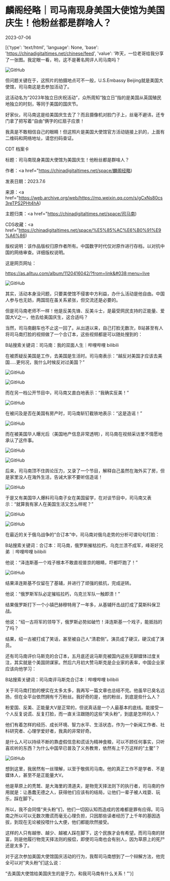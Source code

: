 # 麟阁经略｜司马南现身美国大使馆为美国庆生！他粉丝都是群啥人？

2023-07-06

[{'type': 'text/html', 'language': None, 'base': 'https://chinadigitaltimes.net/chinese/feed', 'value': '昨天，一位老哥给我分享了一张图。我定眼一看，哟，这不是著名网评人司马南吗？

![GitHub](https://chinadigitaltimes.net/chinese/files/2023/07/post-697926-64a6355e92481.)

但问题关键在于，这照片的拍摄地点可不一般，U.S.Embassy Beijing就是美国大使馆，司马南这是去参加活动了。

这活动名为“2023年独立日庆祝活动”，众所周知“独立日”指的是美国从英国殖民地独立的时刻，等同于美国的国庆节。

好家伙，司马南这是给美国庆生去了？而且摄像机对脸门子上，丝毫不避讳，还专门拿了把写着“自由”俩字的红扇子应景！

我真是不敢相信自己的眼睛！但这照片是美国大使馆官方活动链接上扒的，上面有二维码和网络地址，请您扫码查证。



CDT 档案卡

标题：司马南现身美国大使馆为美国庆生！他粉丝都是群啥人？

作者：<a href="https://chinadigitaltimes.net/space/麟阁经略)

发表日期：2023.7.6

来源：<a href="https://web.archive.org/web/https://mp.weixin.qq.com/s/gCxNs80cs3reTPS2PHt4hA)

主题归类：<a href="https://chinadigitaltimes.net/space/司马南)

CDS收藏：<a href="https://chinadigitaltimes.net/space/%E5%85%AC%E6%B0%91%E9%A6%86)

版权说明：该作品版权归原作者所有。中国数字时代仅对原作进行存档，以对抗中国的网络审查。详细版权说明。





这是网页网址：

https://as.alltuu.com/album/1120416042/?from=link&#038;menu=live

![GitHub](https://chinadigitaltimes.net/chinese/files/2023/07/post-697926-64a6355e9d888.)

其实，活动本身没问题，只要美使馆不侵害中方利益，办什么活动是他自由。中国人参与也无妨，两国现在虽关系紧张，但交流还是必要的。

但是司马南老师不一样！他是反美先锋、反美斗士，是最受网民支持的正能量、爱国大V之一，他去给美国庆生，这合适吗？

当然，司马南翻车也不止这一回了。从出道以来，自己打脸无数次，B站甚至有人将司马南打脸的视频做了一个合订本，这些视频都是可以随处搜到的：

B站搜索关键词：司马南：我的双面人生｜哔哩哔哩 bilibili

在被质疑反美国是工作，去美国是生活时。司马南表示：“越反对美国才应该去美国&#8230;..更何况，我什么时候反对过美国？”

![GitHub](https://chinadigitaltimes.net/chinese/files/2023/07/post-697926-64a6355ea5500.)

![GitHub](https://chinadigitaltimes.net/chinese/files/2023/07/post-697926-64a6355eacf2f.)

而在另一档公开节目中，司马南又直白地表示：“我确实反美！”

![GitHub](https://chinadigitaltimes.net/chinese/files/2023/07/post-697926-64a6355eb3dd5.)

在被问及是否在美国有房产时，司马南斩钉截铁地表示：“这是造谣！”

![GitHub](https://chinadigitaltimes.net/chinese/files/2023/07/post-697926-64a6355ebb652.)

而在被美国华人曝光后（美国地产信息非常透明），司马南在视频采访里不情愿地承认了这件事。

![GitHub](https://chinadigitaltimes.net/chinese/files/2023/07/post-697926-64a6355ec4243.)

![GitHub](https://chinadigitaltimes.net/chinese/files/2023/07/post-697926-64a6355ecc6f7.)

后来，司马南顶不住舆论压力，又录了一个节目，解释自己虽然在海外买了房，但是家里没人在海外生活，告诫大家不要听信造谣！

![GitHub](https://chinadigitaltimes.net/chinese/files/2023/07/post-697926-64a6355ed4fca.)

于是又有美国华人爆料司马南子女在美国留学，在对谈节目中，司马南又表示：“就算我有家人在美国生活又怎么样呢？”

![GitHub](https://chinadigitaltimes.net/chinese/files/2023/07/post-697926-64a6355edd23c.)

![GitHub](https://chinadigitaltimes.net/chinese/files/2023/07/post-697926-64a6355ee5027.)

在最近的关于俄乌战争的“合订本”中，司马南对俄乌走势的分析可谓句句打脸：

B站搜索关键词：合订本：司马南，俄罗斯摧枯拉朽，乌克兰溃不成军，峰哥好兄弟 ｜哔哩哔哩 bilibili

他说：“泽连斯基一个戏子根本不敢直视普京的眼睛，吓都吓跑了！”

![GitHub](https://chinadigitaltimes.net/chinese/files/2023/07/post-697926-64a6355eee9fc.)

结果泽连斯基不仅留在了基辅，并进行了顽强的抵抗，完成逆转。

他说：“俄罗斯军队必定摧枯拉朽，乌克兰军队一触即溃！”

结果俄罗斯打下一个小镇巴赫穆特用了一年多，从基辅歼击战打成了莫斯科保卫战。

他说：“绍一古将军的领导下，俄罗斯必势如破竹！泽连斯基一个戏子，能抵挡的了吗？

结果，绍一古被打成了笑话，甚至被自己人“清君侧”。演员成了硬汉，硬汉成了演员。

还有司马南评价马斯克的合订本，五月底还说马斯克被国内这些无聊媒体过度关注，其实就是个美国阴谋家。然后六月初大赞马斯克是企业家的表率，中国企业家应该向他学习：

B站搜索关键词：司马南评马斯克合订本｜哔哩哔哩 bilibili

关于司马南打脸的梗实在太多太多，我再写一篇文章也总结不完。他虽早已臭名远扬，但在全平台依然拥有千万粉丝。我好奇的是，他的粉丝，到底是些什么人？

粉爱国、反美、正能量大V是正常的，但说真话是一个人最基本的底线。能接受一个人反复说谎、反复打脸，而一直关注跟随的这些“夹头粉”，到底是怎样的人？

他们有着怎样的经历、成长环境、智力水平、生活状态，作为一个新闻工作者、社科研究者、心理学爱好者，我真的非常好奇。

是什么人可以持续不断的靠虚假信息和谎话为精神食粮，可以不顾任何事实，只听喜欢听的东西？为什么中国早已普及了义务教育，依然有上千万这样的“土鳖”？

![GitHub](https://chinadigitaltimes.net/chinese/files/2023/07/post-697926-64a6355f0b603.)

想到这里，我居然有一丝理解，以至于敬佩司马南。他的真正工作不是学者、不是媒体人，甚至不是正能量大V。

他是草原上的秃鹫、是大海里的清道夫，是物竞天择法则下的执行者，司马南的作用就是：让愚蠢无德之人，获得他们应该有的结局，让他们一辈子被人戏耍、玩乐，踩在脚下。

所以，我不会同情“夹头粉”们，他们一切因认知而造成的苦难都是罪有应得。司马南之所以可以无数次撒谎而毫无心理负担，只因那些读者经历了上千年的基因选拔，到现在无论被投喂什么大便，他们都能欣然接受。

这样的人只有越惨、越少、越被人踩在脚下，这个民族才会有希望。而司马南的财富，则是他履行物竞天择法则的报偿，即使司马南也会有别人，因为草原上的死尸还是太多了。

对于这次参加美国大使馆国庆活动的行为，我帮司马南想到了一个辩解方法，他完全可以对“夹头粉”们这么说：

“去美国大使馆给美国庆生的是于力，和我司马南有什么关系！”'}]